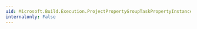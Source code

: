 ```yaml
---
uid: Microsoft.Build.Execution.ProjectPropertyGroupTaskPropertyInstance.ConditionLocation
internalonly: False
---
```

